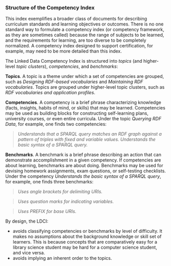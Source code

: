 ### Structure of the Competency Index

This index exemplifies a broader class of documents for describing curriculum standards and learning objectives or outcomes.  There is no one standard way to formulate a competency index (or competency framework, as they are sometimes called) because the range of subjects to be learned, and the requirements for learning, are too diverse to be completely normalized.  A competency index designed to support certification, for example, may need to be more detailed than this index.

The Linked Data Competency Index is structured into _topics_ (and higher-level _topic clusters_), _competencies_, and _benchmarks_:

__Topics__.  A topic is a theme under which a set of competencies are grouped, such as _Designing RDF-based vocabularies_ and _Maintaining RDF vocabularies_.  Topics are grouped under higher-level topic clusters, such as _RDF vocabularies and application profiles_.  

__Competencies__.  A competency is a brief phrase characterizing knowledge (facts, insights, habits of mind, or skills) that may be learned.  Competencies may be used as building blocks for constructing self-learning plans, university courses, or even entire curricula.  Under the topic _Querying RDF Data_, for example, one finds two competencies: 

> _Understands that a SPARQL query matches an RDF graph against a pattern of triples with fixed and variable values._
> _Understands the basic syntax of a SPARQL query._

__Benchmarks__.  A benchmark is a brief phrase describing an action that can demonstrate accomplishment in a given competency.  If competencies are about learning, benchmarks are about doing.  Benchmarks may be used for devising homework assignments, exam questions, or self-testing checklists.  Under the competency _Understands the basic syntax of a SPARQL query_, for example, one finds three benchmarks:

> _Uses angle brackets for delimiting URIs._

> _Uses question marks for indicating variables._

> _Uses PREFIX for base URIs._

By design, the LDCI:

* avoids classifying competencies or benchmarks by level of difficulty.  It makes no assumptions about the background knowledge or skill set of learners.  This is because concepts that are comparatively easy for a library science student may be hard for a computer science student, and vice versa.
* avoids implying an inherent order to the topics.

